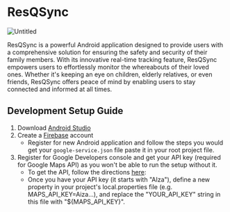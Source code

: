 # ResQSync
![Untitled](https://github.com/ResQSync/ResQSyncAndroid/assets/48384865/4d92adf8-8fc6-40ae-b620-795699fa85e8)


ResQSync is a powerful Android application designed to provide users with a comprehensive solution for ensuring the safety and security of their family members. With its innovative real-time tracking feature, ResQSync empowers users to effortlessly monitor the whereabouts of their loved ones. Whether it's keeping an eye on children, elderly relatives, or even friends, ResQSync offers peace of mind by enabling users to stay connected and informed at all times.

## Development Setup Guide

1. Download [Android Studio](https://developer.android.com/studio?gclid=Cj0KCQjw4bipBhCyARIsAFsieCz3A1EeRIG97crAXWMC6_PYfbh25cP9Yvi3x1wZXnp3YyIG6-qtVPkaAmAgEALw_wcB&gclsrc=aw.ds)
2. Create a [Firebase](https://firebase.google.com/) account
    - Register for new Android application and follow the steps you would get your `google-service.json` file paste it in your root project file.
3. Register for Google Developers console and get your API key (required for Google Maps API) as you won't be able to run the setup without it.
   - To get the API, follow the directions [here](https://developers.google.com/maps/documentation/android-sdk/get-api-key):
   - Once you have your API key (it starts with "AIza"), define a new property in your project's local.properties file (e.g. MAPS_API_KEY=Aiza...), and replace the "YOUR_API_KEY" string in this file with "${MAPS_API_KEY}".


